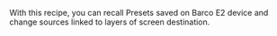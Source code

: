 With this recipe,
you can recall Presets saved on Barco E2 device and change sources linked to layers of screen destination.
